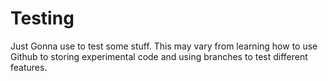 # Testing
Just Gonna use to test some stuff. This may vary from learning how to use Github to storing experimental code and using branches to test different features.
